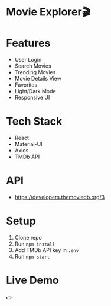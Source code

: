 # Movie Explorer🎬

# Features
- User Login 
- Search Movies
- Trending Movies
- Movie Details View
- Favorites 
- Light/Dark Mode
- Responsive UI 

# Tech Stack
- React
- Material-UI
- Axios
- TMDb API

# API
- https://developers.themoviedb.org/3

# Setup
1. Clone repo
2. Run `npm install`
3. Add TMDb API key in `.env`
4. Run `npm start`

# Live Demo
👉 
